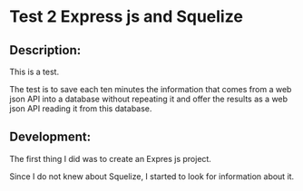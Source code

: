 # Test 2 Express js and Squelize

## Description:

This is a test.

The test is to save each ten minutes the information that comes from a web json API into a database without repeating it and offer the results as a web json API reading it from this database.

## Development:

The first thing I did was to create an Expres js project.

Since I do not knew about Squelize, I started to look for information about it.